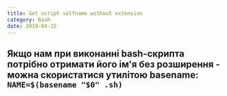 ```yaml
---
title: Get script selfname without extension
category: Bash
date: 2019-04-15
---
```


**Якщо нам при виконанні bash-скрипта потрібно отримати його ім'я без розширення - можна скористатися утилітою basename:**
`NAME=$(basename "$0" .sh)`
-----
